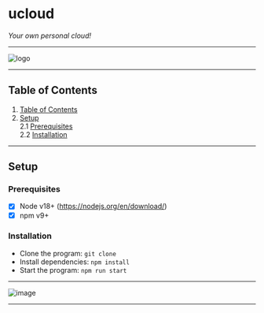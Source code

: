 # ucloud
*Your own personal cloud!*  
***  
![logo](https://user-images.githubusercontent.com/108842741/211185291-d1d6ab56-97b9-45dd-b0e3-26904308b132.png)
***  
## Table of Contents
1. [Table of Contents](https://github.com/rumenmitov/ucloud/blob/master/README.md#quick-menu)  
2. [Setup](https://github.com/rumenmitov/ucloud/edit/master/README.md#setup)    
2.1 [Prerequisites](https://github.com/rumenmitov/ucloud/edit/master/README.md#installation)  
2.2 [Installation](https://github.com/rumenmitov/ucloud/blob/master/README.md#installation)  
***  
## Setup
### Prerequisites
- [x] Node v18+ (https://nodejs.org/en/download/)
- [x] npm v9+
  
### Installation
- Clone the program: `git clone `  
- Install dependencies: `npm install`
- Start the program: `npm run start`  
  
***  
  
![image](https://user-images.githubusercontent.com/108842741/211184965-6b4f7b3f-4ed2-4213-ab4b-cc8a03b367b9.png)  
  
***  
